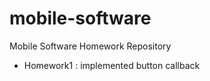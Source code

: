 mobile-software
===============

Mobile Software Homework Repository

* Homework1 : implemented button callback
